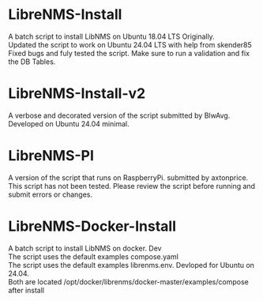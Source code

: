 # LibreNMS-Install
A batch script to install LibNMS on Ubuntu 18.04 LTS  Originally.</br>
Updated the script to work on Ubuntu 24.04 LTS with help from skender85<br>
Fixed bugs and fuly tested the script. Make sure to run a validation and fix the DB Tables.<br>

# LibreNMS-Install-v2
A verbose and decorated version of the script submitted by BlwAvg. Developed on Ubuntu 24.04 minimal.

# LibreNMS-PI 
A version of the script that runs on RaspberryPi. submitted by axtonprice.
This script has not been tested. Please review the script before running and submit errors or changes.

# LibreNMS-Docker-Install
A batch script to install LibNMS on docker. Dev</br>
The script uses the default examples compose.yaml</br>
The script uses the default examples librenms.env. Devloped for Ubuntu on 24.04. </br>
Both are located /opt/docker/librenms/docker-master/examples/compose after install</br>
